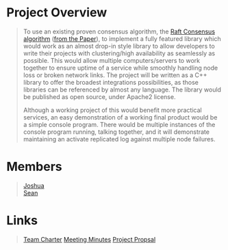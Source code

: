 # Project Overview

>To use an existing proven consensus algorithm, the [Raft Consensus algorithm](https://raft.github.io) ([from the Paper](https://raft.github.io/raft.pdf)), to implement a fully featured library which would work as an almost drop-in style library to allow developers to write their projects with clustering/high availability as seamlessly as possible. This would allow multiple computers/servers to work together to ensure uptime of a service while smoothly handling node loss or broken network links. The project will be written as a C++ library to offer the broadest integrations possibilities, as those libraries can be referenced by almost any language. The library would be published as open source, under Apache2 license.  
>
>Although a working project of this would benefit more practical services, an easy demonstration of a working final product would be a simple console program. There would be multiple instances of the console program running, talking together, and it will demonstrate maintaining an activate replicated log against multiple node failures.  


# Members

>[Joshua](https://bitbucket.org/JoshuaMichael/)  
>[Sean](https://bitbucket.org/s_matkovich/)  

# Links
>[Team Charter](https://bitbucket.org/teamdecided/raftconsensuslibrary/raw/adc231c71dcb026c4084793e834f48c14ecab223/Documentation/Team%20Charter.pdf)
>[Meeting Minutes](https://bitbucket.org/teamdecided/raftconsensuslibrary/raw/0daf200617ea78585cc604433e693e8afea8ae50/Documentation/Meeting%20Minutes.pdf)
>[Project Propsal](https://bitbucket.org/teamdecided/raftconsensuslibrary/raw/0daf200617ea78585cc604433e693e8afea8ae50/Documentation/Project%20Proposal.pdf)


